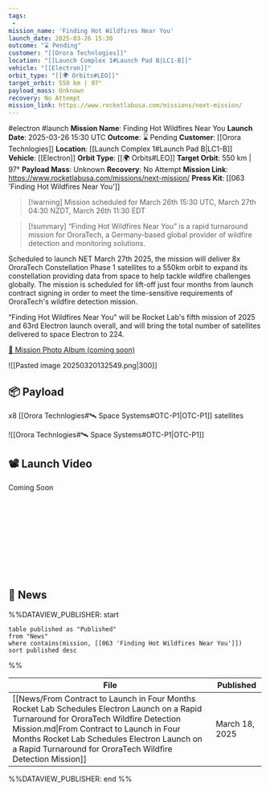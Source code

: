 ```yaml
---
tags:
 - 
mission_name: 'Finding Hot Wildfires Near You'
launch_date: 2025-03-26 15:30
outcome: "⌛ Pending"
customer: "[[Orora Technlogies]]"
location: "[[Launch Complex 1#Launch Pad B|LC1-B]]"
vehicle: "[[Electron]]"
orbit_type: "[[🌍 Orbits#LEO]]"
target_orbit: 550 km | 97°
payload_mass: Unknown
recovery: No Attempt
mission_link: https://www.rocketlabusa.com/missions/next-mission/
---
```

#electron #launch
**Mission Name**: Finding Hot Wildfires Near You
**Launch Date**:  2025-03-26 15:30 UTC
**Outcome**: ⌛ Pending
**Customer**: [[Orora Technlogies]]
**Location**: [[Launch Complex 1#Launch Pad B|LC1-B]]
**Vehicle**: [[Electron]]
**Orbit Type**: [[🌍 Orbits#LEO]]
**Target Orbit**: 550 km | 97°
**Payload Mass**: Unknown
**Recovery**: No Attempt
**Mission Link**: https://www.rocketlabusa.com/missions/next-mission/
**Press Kit**: [[063 'Finding Hot Wildfires Near You']]

>[!warning] Mission scheduled for March 26th 15:30 UTC, March 27th 04:30 NZDT, March 26th 11:30 EDT

>[!summary]
“Finding Hot Wildfires Near You” is a rapid turnaround mission for OroraTech, a Germany-based global provider of wildfire detection and monitoring solutions.
>
Scheduled to launch NET March 27th 2025, the mission will deliver 8x OroraTech Constellation Phase 1 satellites to a 550km orbit to expand its constellation providing data from space to help tackle wildfire challenges globally. The mission is scheduled for lift-off just four months from launch contract signing in order to meet the time-sensitive requirements of OroraTech's wildfire detection mission.
>
“Finding Hot Wildfires Near You" will be Rocket Lab's fifth mission of 2025 and 63rd Electron launch overall, and will bring the total number of satellites delivered to space Electron to 224.
>
[📸 Mission Photo Album (coming soon)]()

![[Pasted image 20250320132549.png|300]]
## 📦 Payload

x8 [[Orora Technlogies#🛰️ Space Systems#OTC-P1|OTC-P1]] satellites

![[Orora Technlogies#🛰️ Space Systems#OTC-P1|OTC-P1]]

## 📽️ Launch Video

Coming Soon
<div class="responsive-video">
<iframe src="" title="Rocket Lab - '' Launch" frameborder="0" allow="accelerometer; autoplay; clipboard-write; encrypted-media; gyroscope; picture-in-picture; web-share" referrerpolicy="strict-origin-when-cross-origin" allowfullscreen></iframe></div>


## 📰 News

%%DATAVIEW_PUBLISHER: start
```
table published as "Published"
from "News"
where contains(mission, [[063 'Finding Hot Wildfires Near You']])
sort published desc
```
%%

| File                                                                                                                                                                                                                                                                                               | Published      |
| -------------------------------------------------------------------------------------------------------------------------------------------------------------------------------------------------------------------------------------------------------------------------------------------------- | -------------- |
| [[News/From Contract to Launch in Four Months Rocket Lab Schedules Electron Launch on a Rapid Turnaround for OroraTech Wildfire Detection Mission.md\|From Contract to Launch in Four Months Rocket Lab Schedules Electron Launch on a Rapid Turnaround for OroraTech Wildfire Detection Mission]] | March 18, 2025 |

%%DATAVIEW_PUBLISHER: end %%